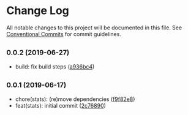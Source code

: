 # Change Log

All notable changes to this project will be documented in this file.
See [Conventional Commits](https://conventionalcommits.org) for commit guidelines.

## <small>0.0.2 (2019-06-27)</small>

* build: fix build steps ([a936bc4](https://github.com/MunifTanjim/draft-js-hooks/commit/a936bc4))





## <small>0.0.1 (2019-06-17)</small>

* chore(stats): (re)move dependencies ([f9f82e8](https://github.com/MunifTanjim/draft-js-hooks/commit/f9f82e8))
* feat(stats): initial commit ([2c76890](https://github.com/MunifTanjim/draft-js-hooks/commit/2c76890))
